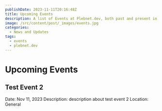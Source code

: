 ```yaml
---
publishDate: 2023-11-11T20:16:48Z
title: Upcoming Events
description: A list of Events at Plebnet.dev, both past and present in Discord.
image: /src/content/post/_images/events.jpg
categories:
  - News and Updates
tags:
  - events
  - plebnet.dev
---
```



<!-- UPCOMING EVENTS -->
# Upcoming Events

## Test Event 2
Date: Nov 11, 2023
Description: description about test event 2
Location: General